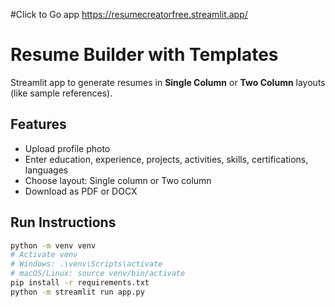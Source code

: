 #Click to Go app
https://resumecreatorfree.streamlit.app/

# Resume Builder with Templates

Streamlit app to generate resumes in **Single Column** or **Two Column** layouts (like sample references).

## Features
- Upload profile photo
- Enter education, experience, projects, activities, skills, certifications, languages
- Choose layout: Single column or Two column
- Download as PDF or DOCX

## Run Instructions
```bash
python -m venv venv
# Activate venv
# Windows: .\venv\Scripts\activate
# macOS/Linux: source venv/bin/activate
pip install -r requirements.txt
python -m streamlit run app.py
```
